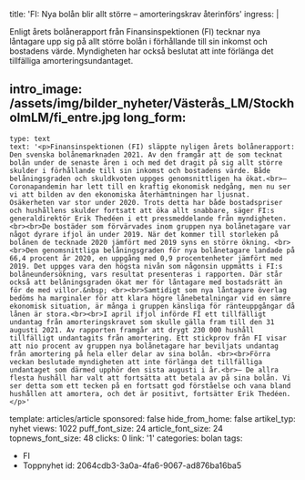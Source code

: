 title: 'FI: Nya bolån blir allt större – amorteringskrav återinförs'
ingress: |
  <p>Enligt årets bolånerapport från Finansinspektionen (FI) tecknar nya låntagare upp sig på allt större bolån i förhållande till sin inkomst och bostadens värde. Myndigheten har också beslutat att inte förlänga det tillfälliga amorteringsundantaget.
  </p>
  
intro_image: /assets/img/bilder_nyheter/Västerås_LM/StockholmLM/fi_entre.jpg
long_form:
  -
    type: text
    text: '<p>Finansinspektionen (FI) släppte nyligen årets bolånerapport: Den svenska bolånemarknaden 2021. Av den framgår att de som tecknat bolån under de senaste åren i och med det dragit på sig allt större skulder i förhållande till sin inkomst och bostadens värde. Både belåningsgraden och skuldkvoten uppges genomsnittligen ha ökat.<br>– Coronapandemin har lett till en kraftig ekonomisk nedgång, men nu ser vi att bilden av den ekonomiska återhämtningen har ljusnat. Osäkerheten var stor under 2020. Trots detta har både bostadspriser och hushållens skulder fortsatt att öka allt snabbare, säger FI:s generaldirektör Erik Thedéen i ett pressmeddelande från myndigheten.<br><br>De bostäder som förvärvades inom gruppen nya bolånetagare var något dyrare ifjol än under 2019. När det kommer till storleken på bolånen de tecknade 2020 jämfört med 2019 syns en större ökning. <br><br>Den genomsnittliga belåningsgraden för nya bolånetagare landade på 66,4 procent år 2020, en uppgång med 0,9 procentenheter jämfört med 2019. Det uppges vara den högsta nivån som någonsin uppmätts i FI:s bolåneundersökning, vars resultat presenteras i rapporten. Där står också att belåningsgraden ökat mer för låntagare med bostadsrätt än för de med villor.&nbsp; <br><br>Samtidigt som nya låntagare överlag bedöms ha marginaler för att klara högre lånebetalningar vid en sämre ekonomisk situation, är många i gruppen känsliga för ränteuppgångar då lånen är stora.<br><br>I april ifjol införde FI ett tillfälligt undantag från amorteringskravet som skulle gälla fram till den 31 augusti 2021. Av rapporten framgår att drygt 230 000 hushåll tillfälligt undantagits från amortering. Ett stickprov från FI visar att nio procent av gruppen nya bolånetagare har beviljats undantag från amortering på hela eller delar av sina bolån. <br><br>Förra veckan beslutade myndigheten att inte förlänga det tillfälliga undantaget som därmed upphör den sista augusti i år.<br>– De allra flesta hushåll har valt att fortsätta att betala av på sina bolån. Vi ser detta som ett tecken på en fortsatt god förståelse och vana bland hushållen att amortera, och det är positivt, fortsätter Erik Thedéen.</p>'
template: articles/article
sponsored: false
hide_from_home: false
artikel_typ: nyhet
views: 1022
puff_font_size: 24
article_font_size: 24
topnews_font_size: 48
clicks: 0
link: '1'
categories: bolan
tags:
  - FI
  - Toppnyhet
id: 2064cdb3-3a0a-4fa6-9067-ad876ba16ba5
